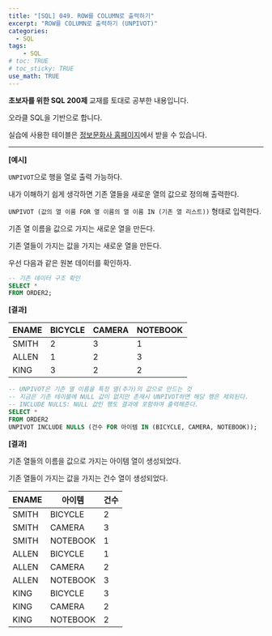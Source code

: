 ```yaml
---
title: "[SQL] 049. ROW를 COLUMN로 출력하기"
excerpt: "ROW를 COLUMN로 출력하기 (UNPIVOT)"
categories: 
  - SQL
tags: 
    - SQL
# toc: TRUE
# toc_sticky: TRUE
use_math: TRUE
---
```


**초보자를 위한 SQL 200제** 교재를 토대로 공부한 내용입니다.

오라클 SQL을 기반으로 합니다.

실습에 사용한 테이블은 [정보문화사 홈페이지](http://infopub.co.kr/index.asp)에서 받을 수 있습니다.

---

**[예시]**

`UNPIVOT`으로 행을 열로 출력 가능하다.

내가 이해하기 쉽게 생각하면 기존 열들을 새로운 열의 값으로 정의해 출력한다.

`UNPIVOT (값의 열 이름 FOR 열 이름의 열 이름 IN (기존 열 리스트))` 형태로 입력한다.

기존 열 이름을 값으로 가지는 새로운 열을 만든다.

기존 열들이 가지는 값을 가지는 새로운 열을 만든다.

우선 다음과 같은 원본 데이터를 확인하자.

```sql
-- 기존 데이터 구조 확인
SELECT *
FROM ORDER2;
```

**[결과]**

ENAME|BICYCLE|CAMERA|NOTEBOOK
|-|-|-|-|
SMITH|2|3|1
ALLEN|1|2|3
KING|3|2|2


```sql
-- UNPIVOT은 기존 열 이름을 특정 열(추가)의 값으로 만드는 것
-- 지금은 기존 테이블에 NULL 값이 없지만 존재시 UNPIVOT하면 해당 행은 제외된다.
-- INCLUDE NULLS: NULL 값인 행도 결과에 포함하여 출력해준다.
SELECT *
FROM ORDER2
UNPIVOT INCLUDE NULLS (건수 FOR 아이템 IN (BICYCLE, CAMERA, NOTEBOOK));
```


**[결과]**

기존 열들의 이름을 값으로 가지는 아이템 열이 생성되었다.

기존 열들이 가지는 값을 가지는 건수 열이 생성되었다.

ENAME|아이템|건수
|-|-|-|
SMITH|BICYCLE|2
SMITH|CAMERA|3
SMITH|NOTEBOOK|1
ALLEN|BICYCLE|1
ALLEN|CAMERA|2
ALLEN|NOTEBOOK|3
KING|BICYCLE|3
KING|CAMERA|2
KING|NOTEBOOK|2